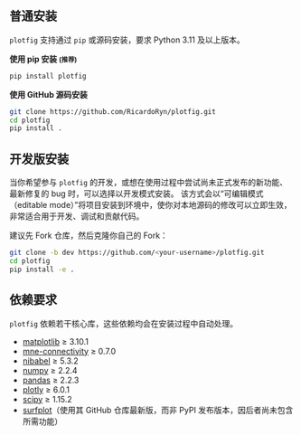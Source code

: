 ## 普通安装

`plotfig` 支持通过 `pip` 或源码安装，要求 Python 3.11 及以上版本。


**使用 pip 安装 <small>(推荐)</small>**

```bash
pip install plotfig
```

**使用 GitHub 源码安装**

```bash
git clone https://github.com/RicardoRyn/plotfig.git
cd plotfig
pip install .
```

## 开发版安装

当你希望参与 `plotfig` 的开发，或想在使用过程中尝试尚未正式发布的新功能、最新修复的 bug 时，可以选择以开发模式安装。
该方式会以“可编辑模式（editable mode）”将项目安装到环境中，使你对本地源码的修改可以立即生效，非常适合用于开发、调试和贡献代码。

建议先 Fork 仓库，然后克隆你自己的 Fork：

```bash
git clone -b dev https://github.com/<your-username>/plotfig.git
cd plotfig
pip install -e .
```

## 依赖要求

`plotfig` 依赖若干核心库，这些依赖均会在安装过程中自动处理。

- [matplotlib](https://matplotlib.org/) &ge; 3.10.1  
- [mne-connectivity](https://mne.tools/mne-connectivity/stable/index.html) &ge; 0.7.0  
- [nibabel](https://nipy.org/nibabel/) &ge; 5.3.2  
- [numpy](https://numpy.org/) &ge; 2.2.4  
- [pandas](https://pandas.pydata.org/) &ge; 2.2.3  
- [plotly](https://plotly.com/) &ge; 6.0.1  
- [scipy](https://scipy.org/) &ge; 1.15.2  
- [surfplot](https://github.com/danjgale/surfplot)（使用其 GitHub 仓库最新版，而非 PyPI 发布版本，因后者尚未包含所需功能）
